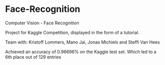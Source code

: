 # Face-Recognition
Computer Vision - Face Recognition

Project for Kaggle Competition, displayed in the form of a tutorial.

Team with: Kristoff Lommers, Mano Jai, Jonas Michiels and Steffi Van Hees

Achieved an accuracy of 0.96696% on the Kaggle test set. Which led to a 6th place out of 129 entries

